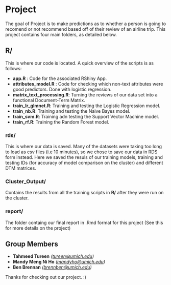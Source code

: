 
<!-- README.md is generated from README.Rmd. Please edit that file -->
Project
=======

<!-- badges: start -->
<!-- badges: end -->
The goal of Project is to make predictions as to whether a person is going to recomend or not recommend based off of their review of an airline trip. This project contains four main folders, as detailed below.

R/
--

This is where our code is located. A quick overview of the scripts is as follows:

-   **app.R** : Code for the associated RShiny App.
-   **attributes\_model.R** : Code for checking which non-text attributes were good predictors. Done with logistic regression.
-   **matrix\_text\_processing.R**: Turning the reviews of our data set into a functional Document-Term Matrix.
-   **train\_lr\_glmnet.R**: Training and testing the Logistic Regression model.
-   **train\_nb.R**: Training and testing the Naive Bayes model.
-   **train\_svm.R**: Training adn testing the Support Vector Machine model.
-   **train\_rf.R**: Training the Random Forest model.

### rds/

This is where our data is saved. Many of the datasets were taking too long to load as csv files (i.e 10 minutes), so we chose to save our data in RDS form instead. Here we saved the resuls of our training models, training and testing IDs (for accuracy of model comparison on the cluster) and different DTM matrices.

### Cluster\_Output/

Contains the results from all the training scripts in **R/** after they were run on the cluster.

### report/

The folder containg our final report in .Rmd format for this project (See this for more details on the project)

Group Members
-------------

-   **Tahmeed Tureen** *(<tureen@umich.edu>)*
-   **Mandy Meng Ni Ho** *(<mandyho@umich.edu>)*
-   **Ben Brennan** *(<brennben@umich.edu>)*

Thanks for checking out our project. :)
